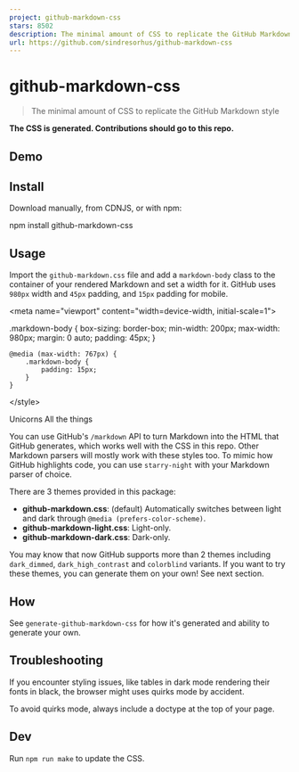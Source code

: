 ```yaml
---
project: github-markdown-css
stars: 8502
description: The minimal amount of CSS to replicate the GitHub Markdown style
url: https://github.com/sindresorhus/github-markdown-css
---
```


github-markdown-css
===================

> The minimal amount of CSS to replicate the GitHub Markdown style

**The CSS is generated. Contributions should go to this repo.**

Demo
----

Install
-------

Download manually, from CDNJS, or with npm:

npm install github-markdown-css

Usage
-----

Import the `github-markdown.css` file and add a `markdown-body` class to the container of your rendered Markdown and set a width for it. GitHub uses `980px` width and `45px` padding, and `15px` padding for mobile.

<meta name\="viewport" content\="width=device-width, initial-scale=1"\>
<link rel\="stylesheet" href\="github-markdown.css"\>
<style\>
	.markdown-body {
		box-sizing: border-box;
		min-width: 200px;
		max-width: 980px;
		margin: 0 auto;
		padding: 45px;
	}

	@media (max-width: 767px) {
		.markdown-body {
			padding: 15px;
		}
	}
</style\>
<article class\="markdown-body"\>
	<h1\>Unicorns</h1\>
	<p\>All the things</p\>
</article\>

You can use GitHub's `/markdown` API to turn Markdown into the HTML that GitHub generates, which works well with the CSS in this repo. Other Markdown parsers will mostly work with these styles too. To mimic how GitHub highlights code, you can use `starry-night` with your Markdown parser of choice.

There are 3 themes provided in this package:

-   **github-markdown.css**: (default) Automatically switches between light and dark through `@media (prefers-color-scheme)`.
-   **github-markdown-light.css**: Light-only.
-   **github-markdown-dark.css**: Dark-only.

You may know that now GitHub supports more than 2 themes including `dark_dimmed`, `dark_high_contrast` and `colorblind` variants. If you want to try these themes, you can generate them on your own! See next section.

How
---

See `generate-github-markdown-css` for how it's generated and ability to generate your own.

Troubleshooting
---------------

If you encounter styling issues, like tables in dark mode rendering their fonts in black, the browser might uses quirks mode by accident.

To avoid quirks mode, always include a doctype at the top of your page.

<!doctype html\>
<html lang\="en"\><head\></head\><body\></body\></html\>

Dev
---

Run `npm run make` to update the CSS.
